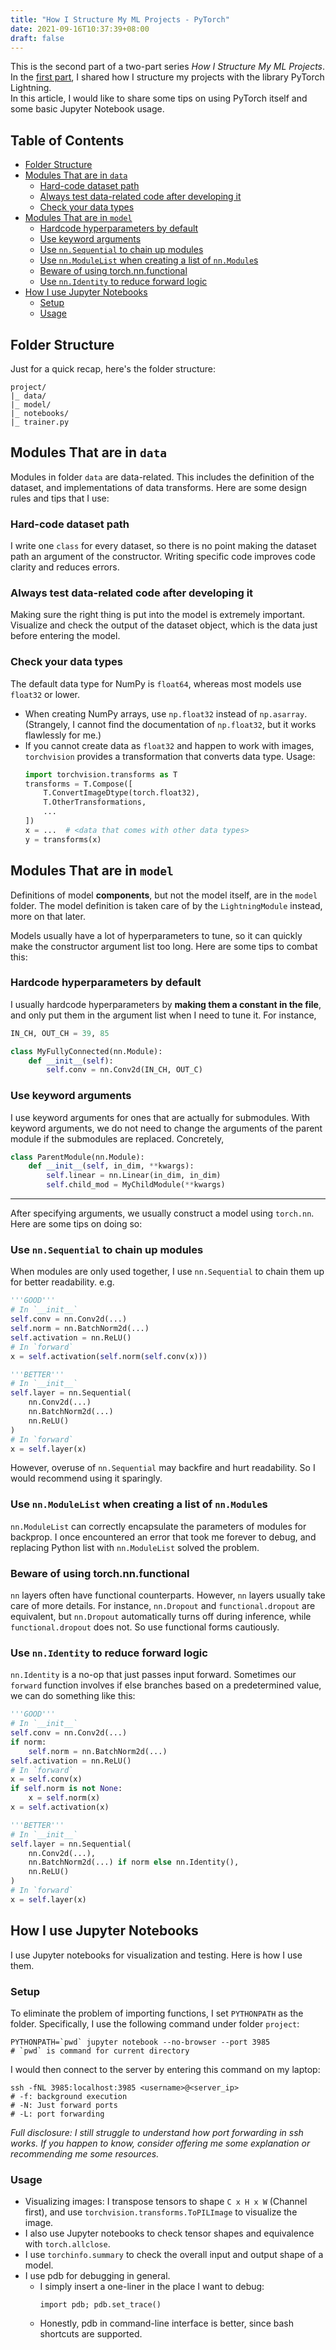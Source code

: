 ```yaml
---
title: "How I Structure My ML Projects - PyTorch"
date: 2021-09-16T10:37:39+08:00
draft: false
---
```


This is the second part of a two-part series _How I Structure My ML Projects_.  
In the [first part](https://kimbochen.github.io/posts/structure-ml-projects-pytorch-lightning/), 
I shared how I structure my projects with the library PyTorch Lightning.  
In this article, I would like to share some tips on using PyTorch itself and some basic Jupyter Notebook usage.

## Table of Contents

- [Folder Structure](#folder-structure)
- [Modules That are in `data`](#modules-that-are-in-data)
  - [Hard-code dataset path](#hard-code-dataset-path)
  - [Always test data-related code after developing it](#always-test-data-related-code-after-developing-it)
  - [Check your data types](#check-your-data-types)
- [Modules That are in `model`](#modules-that-are-in-model)
  - [Hardcode hyperparameters by default](#hardcode-hyperparameters-by-default)
  - [Use keyword arguments](#use-keyword-arguments)
  - [Use `nn.Sequential` to chain up modules](#use-nnsequential-to-chain-up-modules)
  - [Use `nn.ModuleList` when creating a list of `nn.Module`s](#use-nnmodulelist-when-creating-a-list-of-nnmodules)
  - [Beware of using torch.nn.functional](#beware-of-using-torchnnfunctional)
  - [Use `nn.Identity` to reduce forward logic](#use-nnidentity-to-reduce-forward-logic)
- [How I use Jupyter Notebooks](#how-i-use-jupyter-notebooks)
  - [Setup](#setup)
  - [Usage](#usage)

## Folder Structure

Just for a quick recap, here's the folder structure:

```
project/
|_ data/
|_ model/
|_ notebooks/
|_ trainer.py
```

## Modules That are in `data`

Modules in folder `data` are data-related. 
This includes the definition of the dataset, and implementations of data transforms. 
Here are some design rules and tips that I use:

### Hard-code dataset path

I write one `class` for every dataset, so there is no point making the dataset path an argument 
of the constructor. Writing specific code improves code clarity and reduces errors. 

### Always test data-related code after developing it

Making sure the right thing is put into the model is extremely important. 
Visualize and check the output of the dataset object, which is the data just before entering the 
model.

### Check your data types

The default data type for NumPy is `float64`, whereas most models use `float32` or lower. 
- When creating NumPy arrays, use `np.float32` instead of `np.asarray`. (Strangely, I cannot 
  find the documentation of `np.float32`, but it works flawlessly for me.)
- If you cannot create data as `float32` and happen to work with images, `torchvision` provides a 
  transformation that converts data type. Usage: 
  ```python
  import torchvision.transforms as T
  transforms = T.Compose([
      T.ConvertImageDtype(torch.float32),
      T.OtherTransformations,
      ...
  ])
  x = ...  # <data that comes with other data types>
  y = transforms(x)
  ```

## Modules That are in `model`


Definitions of model **components**, but not the model itself, are in the `model` folder. 
The model definition is taken care of by the `LightningModule` instead, more on that later.

Models usually have a lot of hyperparameters to tune, so it can quickly make the constructor 
argument list too long. Here are some tips to combat this:

### Hardcode hyperparameters by default

I usually hardcode hyperparameters by **making them a constant in the file**, and only put them 
in the argument list when I need to tune it. For instance,
```python
IN_CH, OUT_CH = 39, 85

class MyFullyConnected(nn.Module):
    def __init__(self):
        self.conv = nn.Conv2d(IN_CH, OUT_C)
```

### Use keyword arguments

I use keyword arguments for ones that are actually for submodules. 
With keyword arguments, we do not need to change the arguments of the parent module if the 
submodules are replaced. Concretely,
```python
class ParentModule(nn.Module):
    def __init__(self, in_dim, **kwargs):
        self.linear = nn.Linear(in_dim, in_dim)
        self.child_mod = MyChildModule(**kwargs)
```

---

After specifying arguments, we usually construct a model using `torch.nn`. 
Here are some tips on doing so:

### Use `nn.Sequential` to chain up modules

When modules are only used together, I use `nn.Sequential` to chain them up for better 
readability. e.g.
```python
'''GOOD'''
# In `__init__`
self.conv = nn.Conv2d(...)
self.norm = nn.BatchNorm2d(...)
self.activation = nn.ReLU()
# In `forward`
x = self.activation(self.norm(self.conv(x)))

'''BETTER'''
# In `__init__`
self.layer = nn.Sequential(
    nn.Conv2d(...)
    nn.BatchNorm2d(...)
    nn.ReLU()
)
# In `forward`
x = self.layer(x)
```
However, overuse of `nn.Sequential` may backfire and hurt readability. 
So I would recommend using it sparingly.

### Use `nn.ModuleList` when creating a list of `nn.Module`s

`nn.ModuleList` can correctly encapsulate the parameters of modules for backprop. 
I once encountered an error that took me forever to debug, and replacing Python list with 
`nn.ModuleList` solved the problem.

### Beware of using torch.nn.functional

`nn` layers often have functional counterparts. 
However, `nn` layers usually take care of more details. 
For instance, `nn.Dropout` and `functional.dropout` are equivalent, 
but `nn.Dropout` automatically turns off during inference, while `functional.dropout` does not. 
So use functional forms cautiously. 

### Use `nn.Identity` to reduce forward logic

`nn.Identity` is a no-op that just passes input forward. 
Sometimes our `forward` function involves if else branches based on a predetermined value, 
we can do something like this:
```python
'''GOOD'''
# In `__init__`
self.conv = nn.Conv2d(...)
if norm:
    self.norm = nn.BatchNorm2d(...)
self.activation = nn.ReLU()
# In `forward`
x = self.conv(x)
if self.norm is not None:
    x = self.norm(x)
x = self.activation(x)

'''BETTER'''
# In `__init__`
self.layer = nn.Sequential(
    nn.Conv2d(...),
    nn.BatchNorm2d(...) if norm else nn.Identity(),
    nn.ReLU()
)
# In `forward`
x = self.layer(x)
```

## How I use Jupyter Notebooks

I use Jupyter notebooks for visualization and testing. 
Here is how I use them.

### Setup

To eliminate the problem of importing functions, I set `PYTHONPATH` as the folder. 
Specifically, I use the following command under folder `project`:
```
PYTHONPATH=`pwd` jupyter notebook --no-browser --port 3985
# `pwd` is command for current directory
```
I would then connect to the server by entering this command on my laptop:
```
ssh -fNL 3985:localhost:3985 <username>@<server_ip>
# -f: background execution
# -N: Just forward ports
# -L: port forwarding
```
_Full disclosure: I still struggle to understand how port forwarding in ssh works. 
If you happen to know, consider offering me some explanation or recommending me some resources._


### Usage

- Visualizing images: I transpose tensors to shape `C x H x W` (Channel first), 
  and use `torchvision.transforms.ToPILImage` to visualize the image.
- I also use Jupyter notebooks to check tensor shapes and equivalence with `torch.allclose`.
- I use `torchinfo.summary` to check the overall input and output shape of a model.
- I use pdb for debugging in general.
  - I simply insert a one-liner in the place I want to debug:
    ```
    import pdb; pdb.set_trace()
    ```
  - Honestly, pdb in command-line interface is better, since bash shortcuts are supported.
